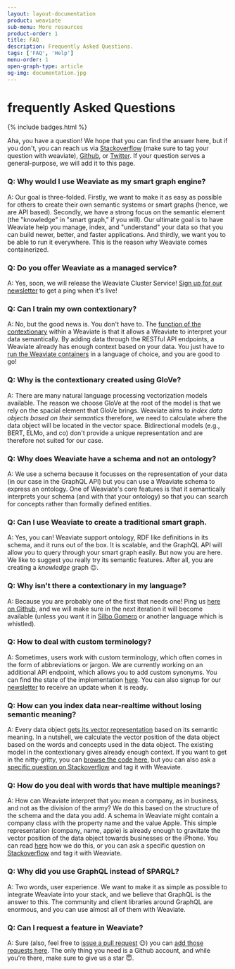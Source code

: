 ```yaml
---
layout: layout-documentation
product: weaviate
sub-menu: More resources
product-order: 1
title: FAQ
description: Frequently Asked Questions.
tags: ['FAQ', 'Help']
menu-order: 1
open-graph-type: article
og-img: documentation.jpg
---
```


# frequently Asked Questions

{% include badges.html %}

Aha, you have a question! We hope that you can find the answer here, but if you don't, you can reach us via [Stackoverflow](https://stackoverflow.com/tags/weaviate/) (make sure to tag your question with weaviate), [Github](https://github.com/semi-technologies/weaviate/issues), or [Twitter](https://twitter.com/SeMI_tech). If your question serves a general-purpose, we will add it to this page.

### Q: Why would I use Weaviate as my smart graph engine?

A: Our goal is three-folded. Firstly, we want to make it as easy as possible for others to create their own semantic systems or smart graphs (hence, we are API based). Secondly, we have a strong focus on the semantic element (the "knowledge" in "smart graph," if you will). Our ultimate goal is to have Weaviate help you manage, index, and "understand" your data so that you can build newer, better, and faster applications. And thirdly, we want you to be able to run it everywhere. This is the reason why Weaviate comes containerized.

### Q: Do you offer Weaviate as a managed service?

A: Yes, soon, we will release the Weaviate Cluster Service! [Sign up for our newsletter](/newsletter/) to get a ping when it's live!

### Q: Can I train my own contextionary?

A: No, but the good news is. You don't have to. The [function of the contextionary](../about/philosophy.html#about-the-contextionary) within a Weaviate is that it allows a Weaviate to interpret your data semantically. By adding data through the RESTful API endpoints, a Weaviate already has enough context based on your data. You just have to [run the Weaviate containers](../get-started/install.html) in a language of choice, and you are good to go!

### Q: Why is the contextionary created using GloVe?

A: There are many natural language processing vectorization models available. The reason we choose GloVe at the root of the model is that we rely on the spacial element that GloVe brings. Weaviate aims to _index data objects based on their semantics_ therefore, we need to calculate where the data object will be located in the vector space. Bidirectional models (e.g., BERT, ELMo, and co) don't provide a unique representation and are therefore not suited for our case.

### Q: Why does Weaviate have a schema and not an ontology?

A: We use a schema because it focusses on the representation of your data (in our case in the GraphQL API) but you can use a Weaviate schema to express an ontology. One of Weaviate's core features is that it semantically interprets your schema (and with that your ontology) so that you can search for concepts rather than formally defined entities.

### Q: Can I use Weaviate to create a traditional smart graph.

A: Yes, you can! Weaviate support ontology, RDF like definitions in its schema, and it runs out of the box. It is scalable, and the GraphQL API will allow you to query through your smart graph easily. But now you are here. We like to suggest you really try its semantic features. After all, you are creating a _knowledge_ graph 😉.

### Q: Why isn't there a contextionary in my language?

A: Because you are probably one of the first that needs one! Ping us [here on Github](https://github.com/semi-technologies/weaviate/issues), and we will make sure in the next iteration it will become available (unless you want it in [Silbo Gomero](https://en.wikipedia.org/wiki/Silbo_Gomero) or another language which is whistled).

### Q: How to deal with custom terminology?

A: Sometimes, users work with custom terminology, which often comes in the form of abbreviations or jargon. We are currently working on an additional API endpoint, which allows you to add custom synonyms. You can find the state of the implementation [here](https://github.com/semi-technologies/weaviate/issues/946). You can also signup for our [newsletter](/newsletter/) to receive an update when it is ready.

### Q: How can you index data near-realtime without losing semantic meaning?

A: Every data object [gets its vector representation](../about/philosophy#about-the-contextionary) based on its semantic meaning. In a nutshell, we calculate the vector position of the data object based on the words and concepts used in the data object. The existing model in the contextionary gives already enough context. If you want to get in the nitty-gritty, you can [browse the code here](https://github.com/semi-technologies/contextionary/tree/master/server), but you can also ask a [specific question on Stackoverflow](https://stackoverflow.com/tags/weaviate/) and tag it with Weaviate.

### Q: How do you deal with words that have multiple meanings?

A: How can Weaviate interpret that you mean a company, as in business, and not as the division of the army? We do this based on the structure of the schema and the data you add. A schema in Weaviate might contain a company class with the property name and the value Apple. This simple representation (company, name, apple) is already enough to gravitate the vector position of the data object towards businesses or the iPhone. You can read [here](../about/philosophy.html) how we do this, or you can ask a specific question on [Stackoverflow](https://stackoverflow.com/tags/weaviate/) and tag it with Weaviate.

### Q: Why did you use GraphQL instead of SPARQL?

A: Two words, user experience. We want to make it as simple as possible to integrate Weaviate into your stack, and we believe that GraphQL is the answer to this. The community and client libraries around GraphQL are enormous, and you can use almost all of them with Weaviate.

### Q: Can I request a feature in Weaviate?

A: Sure (also, feel free to [issue a pull request](https://github.com/semi-technologies/weaviate/pulls) 😉) you can [add those requests here](https://github.com/semi-technologies/weaviate/issues). The only thing you need is a Github account, and while you're there, make sure to give us a star 😇.